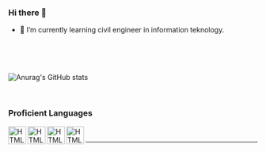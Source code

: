 ### Hi there 👋

- 🌱 I’m currently learning civil engineer in information teknology.
                                                                                                                            
<br />
<br />
<br />

![Anurag's GitHub stats](https://github-readme-stats.vercel.app/api?username=iamTheo20&show_icons=true&theme=dark&count_private=true)



<br />

 
### Proficient Languages

<a href="https://github.com/iamTheo20/Python">
<img title="Python" align="left" alt="HTML5" width="36px" src="https://cdn.jsdelivr.net/gh/devicons/devicon/icons/python/python-original.svg" />
</a>


<a href="https://github.com/iamTheo20/C-sharp">
<img title="C#" align="left" alt="HTML5" width="36px" src="https://cdn.jsdelivr.net/gh/devicons/devicon/icons/csharp/csharp-original.svg" />
</a> 
<a href="https://github.com/iamTheo20/C">
<img title="C" align="left"  alt="HTML5" width="36px" src="https://cdn.jsdelivr.net/gh/devicons/devicon/icons/c/c-original.svg" />
</a>
<a href="https://github.com/iamTheo20/Java">
<img title="java" align="left" alt="HTML5" width="36px"  src="https://cdn.jsdelivr.net/gh/devicons/devicon/icons/java/java-original.svg"  />
</a> 
      
<br />


---


